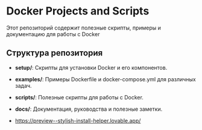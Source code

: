 # Docker Projects and Scripts

Этот репозиторий содержит полезные скрипты, примеры и документацию для работы с Docker

## Структура репозитория

- **setup/**: Скрипты для установки Docker и его компонентов.
- **examples/**: Примеры Dockerfile и docker-compose.yml для различных задач.
- **scripts/**: Полезные скрипты для работы с Docker.
- **docs/**: Документация, руководства и полезные заметки.

- https://preview--stylish-install-helper.lovable.app/
